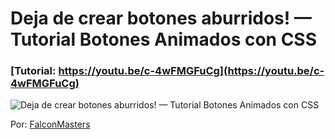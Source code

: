 # Deja de crear botones aburridos! — Tutorial Botones Animados con CSS
### [Tutorial: https://youtu.be/c-4wFMGFuCg](https://youtu.be/c-4wFMGFuCg)

![Deja de crear botones aburridos! — Tutorial Botones Animados con CSS](https://raw.githubusercontent.com/falconmasters/botones-animados/master/img/thumb.png)

Por: [FalconMasters](http://www.falconmasters.com)